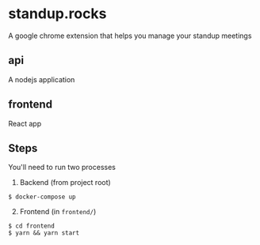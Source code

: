 # standup.rocks

A google chrome extension that helps you manage your standup meetings

## api

A nodejs application

## frontend

React app

## Steps

You'll need to run two processes

1. Backend (from project root)

```
$ docker-compose up
```

2. Frontend (in `frontend/`)

```
$ cd frontend
$ yarn && yarn start
```

